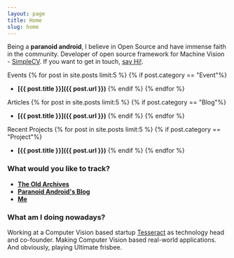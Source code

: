 ```yaml
---
layout: page
title: Home
slug: home
---
```

Being a __paranoid android__, I believe in Open Source and have immense faith in the community. Developer of open source framework for Machine Vision - [SimpleCV](http://simplecv.org/).
If you want to get in touch, <a href="mailto:jayrambhia777@gmail.com">say Hi!</a>.

Events
{% for post in site.posts limit:5 %}
{% if post.category == "Event"%}
- **[{{ post.title }}]({{ post.url }})**<!-- -->
{% endif %}
{% endfor %}

Articles
{% for post in site.posts limit:5 %}
{% if post.category == "Blog"%}
- **[{{ post.title }}]({{ post.url }})**<!-- -->
{% endif %}
{% endfor %}

Recent Projects
{% for post in site.posts limit:5 %}
{% if post.category == "Project"%}
- **[{{ post.title }}]({{ post.url }})**<!-- -->
{% endif %}
{% endfor %}

### What would you like to track?

- [**The Old Archives**](/archive)
- [**Paranoid Android's Blog**](/blog/)
- [**Me**](/me)

### What am I doing nowadays?

Working at a Computer Vision based startup [Tesseract](http://tesseract.in/) as technology head and co-founder. Making Computer Vision based real-world applications. And obviously, playing Ultimate frisbee.
